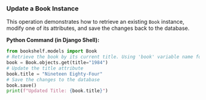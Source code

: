 ### Update a Book Instance

This operation demonstrates how to retrieve an existing `Book` instance, modify one of its attributes, and save the changes back to the database.

**Python Command (in Django Shell):**
```python
from bookshelf.models import Book
# Retrieve the book by its current title. Using 'book' variable name for consistency.
book = Book.objects.get(title="1984")
# Update the title attribute
book.title = "Nineteen Eighty-Four"
# Save the changes to the database
book.save()
print(f"Updated Title: {book.title}")
